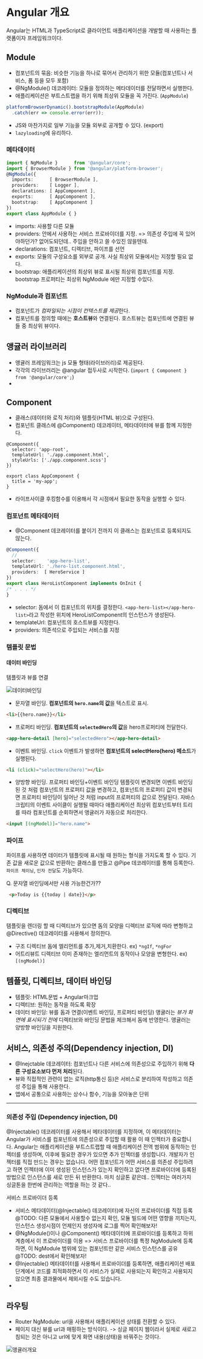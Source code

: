 # Angular 개요

Angular는 HTML과 TypeScript로 클라이언트 애플리케이션을 개발할 때 사용하는 플랫폼이자 프레임워크이다.

## Module
- 컴포넌트의 묶음: 비슷한 기능을 하나로 묶어서 관리하기 위한 모듈(컴포넌트나 서비스, 폼 등을 모두 포함)
- @NgModule() 데코레이터: 모듈을 정의하는 메타데이터를 전달하면서 실행한다.
- 애플리케이션은 부트스트랩을 하기 위해 최상위 모듈을 꼭 가진다. (`AppModule`)
```typescript
platformBrowserDynamic().bootstrapModule(AppModule)
  .catch(err => console.error(err));
```
- JS와 마찬가지로 일부 기능을 모듈 외부로 공개할 수 있다. (export)
- `lazyloading`에 유리하다.

### 메타데이터
```typescript
import { NgModule }      from '@angular/core';
import { BrowserModule } from '@angular/platform-browser';
@NgModule({
  imports:      [ BrowserModule ],
  providers:    [ Logger ], 
  declarations: [ AppComponent ], 
  exports:      [ AppComponent ], 
  bootstrap:    [ AppComponent ] 
})
export class AppModule { }
``` 
- imports: 사용할 다른 모듈
- providers:  안에서 사용하는 서비스 프로바이더를 지정. => 의존성 주입에 꼭 있어야하던가? 없어도되던데.. 주입을 안하고 쓸 수있진 않을텐데.
- declarations: 컴포넌트, 디렉티브, 파이프를 선언
- exports: 모듈의 구성요소를 외부로 공개. 사실 최상위 모듈에서는 지정할 필요 없다.
- bootstrap: 애플리케이션의 최상위 뷰로 표시될 최상위 컴포넌트를 지정. bootstrap 프로퍼티는 최상위 NgModule 에만 지정할 수있다.

### NgModule과 컴포넌트
- 컴포넌트가 *컴파일되는 시점이 컨텍스트를 제공*한다.
- 컴포넌트를 정의할 때에는 **호스트뷰**와 연결된다. 호스트뷰는 컴포넌트에 연결된 뷰들 중 최상위 뷰이다.

## 앵귤러 라이브러리
- 앵귤러 프레임워크는 js 모듈 형태(라이브러리)로 제공된다.
- 각각의 라이브러리는 @angular 접두사로 시작한다. (`import { Component } from '@angular/core';`)
- 

## Component
- 클래스(데이터와 로직 처리)와 템플릿(HTML 뷰)으로 구성된다.
- 컴포넌트 클래스에 @Component() 데코레이터, 메타데이터에 뷰를 함께 지정한다.
```
@Component({
  selector: 'app-root',
  templateUrl: './app.component.html', 
  styleUrls: ['./app.component.scss']
})

export class AppComponent {
  title = 'my-app';
}
```
- 라이프사이클 후킹함수를 이용해서 각 시점에서 필요한 동작을 실행할 수 있다.

### 컴포넌트 메타데이터
- @Component 데코레이터를 붙이기 전까지 이 클래스는 컴포넌트로 등록되지도 않는다.
```typescript
@Component({
  // 
  selector:    'app-hero-list',
  templateUrl: './hero-list.component.html',
  providers:  [ HeroService ]
})
export class HeroListComponent implements OnInit {
/* . . . */
}
```
- selector: 돔에서 이 컴포넌트의 위치를 결정한다. `<app-hero-list></app-hero-list>`라고 작성한 위치에 HeroListComponent의 인스턴스가 생성된다.
- templateUrl: 컴포넌트의 호스트뷰를 지정한다.
- providers: 의존석으로 주입되는 서비스를 지정

### 템플릿 문법
#### 데이터 바인딩
템플릿과 뷰를 연결

![데이터바인딩](./데이터바인딩.png)
- 문자열 바인딩. **컴포넌트의 `hero.name`의 값**을 텍스트로 표시.
```html
<li>{{hero.name}}</li>
```
- 프로퍼티 바인딩. **컴포넌트의 `selectedHero`의 값**을 hero프로퍼티에 전달한다.
```html
<app-hero-detail [hero]="selectedHero"></app-hero-detail>
``` 
- 이벤트 바인딩. `click` 이벤트가 발생하면 **컴포넌트의 selectHero(hero) 메소드**가 실행된다.
```html
<li (click)="selectHero(hero)"></li>
```
- 양방향 바인딩. 프로퍼티 바인딩+이벤트 바인딩
  템플릿이 변경되면 이벤트 바인딩된 것 처럼 컴포넌트의 프로퍼티 값을 변경하고, 컴포넌트의 프로퍼티 값이 변경되면 프로퍼티 바인딩이 일어난 것 처럼 input의 프로퍼티의 값으로 전달된다.
  자바스크립티의 이벤트 사이클이 실행될 때마다 애플리케이션 최상위 컴포넌트부터 트리를 따라 컴포넌트를 순회하면서 앵귤러가 자동으로 처리한다. 
```html
<input [(ngModel)]="hero.name">
```

### 파이프
파이프를 사용하면 데이터가 템플릿에 표시될 때 원하는 형식을 가지도록 할 수 있다.
기존 값을 새로운 값으로 반환하는 클래스를 만들고 @Pipe 데코레이터를 통해 등록한다.
`파이프 체이닝`, `인자 전달`도 가능하다.

Q. 문자열 바인딩에서만 사용 가능한건가??

```html
 <p>Today is {{today | date}}</p>
```

### 디렉티브
템플릿을 렌더링 할 때 디렉티브가 있으면 돔의 모양을 디렉티브 로직에 따라 변형하고 @Directive() 데코레이터를 사용해서 정의한다.
- 구조 디렉티브
  돔에 엘리먼트를 추가,제거,치환한다. ex) `*ngIf`, `*ngFor`
- 어트리뷰트 디렉티브
  이미 존재하는 엘리먼트의 동작이나 모양을 변형한다. ex) `[(ngModel)]`

## 템플릿, 디렉티브, 데이터 바인딩
- 템플릿: HTML문법 + Angular마크업
- 디렉티브: 원하는 동작을 하도록 확장
- 데이터 바인딩: 뷰를 돔과 연결(이벤트 바인딩, 프로퍼티 바인딩)
앵귤러는 *뷰가 화면에 표시되기 전에* 디렉티브와 바인딩 문법을 체크해서 돔에 반영한다.
앵귤러는 양방향 바인딩을 지원한다.

## 서비스, 의존성 주의(Dependency injection, DI)
- @Inejctable 데코레이터: 컴포넌트나 다른 서비스에 의존성으로 주입하기 위해 **다른 구성요소보다 먼저 처리**된다.
- 뷰와 직접적인 관련이 없는 로직(http통신 등)은 서비스로 분리하여 작성하고 의존성 주입을 통해 사용한다.
- 앱에서 공통으로 사용하는 상수나 함수, 기능을 모아놓은 단위

---
### 의존성 주입 (Dependency injection, DI)
@Injectable() 데코레이터를 사용해서 메타데이터를 지정하며, 이 메타데이터는 Angular가 서비스를 컴포넌트에 의존성으로 주입할 때 활용
이 때 인젝터가 중요합니다. Angular는 애플리케이션을 부트스트랩할 때 애플리케이션 전역 범위에 동작하는 인젝터를 생성하며, 이후에 필요한 경우가 있으면 추가 인젝터를 생성합니다. 개발자가 인젝터를 직접 만드는 경우는 없습니다.
어떤 컴포넌트가 어떤 서비스를 의존성 주입하려고 하면 인젝터에 이미 생성된 인스턴스가 있는지 확인하고 없다면 프로바이더에 등록된 방법으로 인스턴스를 새로 만든 뒤 반환한다. 마치 싱글톤 같은데.. 인젝터는 여러가지 싱글톤을 한번에 관리하는 역할을 하는 것 같다..

서비스 프로바이더 등록
- 서비스 메타데이터(@Injectable() 데코레이터)에 자신의 프로바이더를 직접 등록
@TODO: 다른 모듈에서 사용할수 없는지 확인, 모듈 빌드에 어떤 영향을 끼치는지, 인스턴스 생성시점이 언제인지 생성자에 로그를 찍어 확인해보자!
- @NgModule()이나 @Component() 메타데이터에 프로바이더를 등록하고 하위 계층에서 이 프로바이더를 이용 => 서비스 프로바이더를 특정 NgModule에 등록하면, 이 NgModule 범위에 있는 컴포넌트만 같은 서비스 인스턴스를 공유
@TODO: dest에서 확인해보자! 
- @Injectable() 메타데이터를 사용해서 프로바이더를 등록하면, 애플리케이션 배포 단계에서 코드를 최적화하면서 이 서비스가 실제로 사용되는지 확인하고 사용되지 않으면 최종 결과물에서 제외시킬 수도 있습니다.
- 
  
## 라우팅
- Router NgModule: url을 사용해서 애플리케이션 상태를 전환할 수 있다. 
- 페이지 대신 뷰를 url과 매핑하는 방식이다. -> 싱글 페이지 웹이라서 실제로 새로고침되는 것은 아니고 url에 맞게 화면 내용(상태)을 바꿔주는 것이다.

![앵귤러개요](./앵귤러개요.png)
